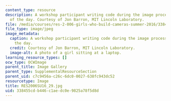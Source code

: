 ```yaml
---
content_type: resource
description: A workshop participant writing code during the image processing part
  of the day. Courtesy of Jon Barron, MIT Lincoln Laboratory.
file: /media/courses/res-2-006-girls-who-build-cameras-summer-2016/338455cdb446c1aedc0e9825a78f5d8d_RES2006SU16_29.jpg
file_type: image/jpeg
image_metadata:
  caption: A workshop participant writing code during the image processing part of
    the day.
  credit: Courtesy of Jon Barron, MIT Lincoln Laboratory.
  image-alt: A photo of a girl sitting at a laptop.
learning_resource_types: []
ocw_type: OCWImage
parent_title: Image Gallery
parent_type: SupplementalResourceSection
parent_uid: c7c9456a-c26c-6dc0-0027-638fc943dc52
resourcetype: Image
title: RES2006SU16_29.jpg
uid: 338455cd-b446-c1ae-dc0e-9825a78f5d8d
---
```

